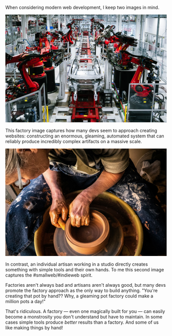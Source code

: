 When considering modern web development, I keep two images in mind.

<img src="/images/2024/02/factory.webp" alt="Gleaming Tesla gigafactory with robots and no people">

This factory image captures how many devs seem to approach creating websites: constructing an enormous, gleaming, automated system that can reliably produce incredibly complex artifacts on a massive scale.

<img src="/images/2024/02/artisan.jpg" alt="A potter using their hands to sculpt a clay pot on a wheel">

In contrast, an individual artisan working in a studio directly creates something with simple tools and their own hands. To me this second image captures the #smallweb/#indieweb spirit.

Factories aren't always bad and artisans aren't always good, but many devs promote the factory approach as the only way to build anything. "You're creating that pot by hand?? Why, a gleaming pot factory could make a million pots a day!"

That's ridiculous. A factory — even one magically built for you — can easily become a monstrosity you don't understand but have to maintain. In some cases simple tools produce _better_ results than a factory. And some of us like making things by hand!
